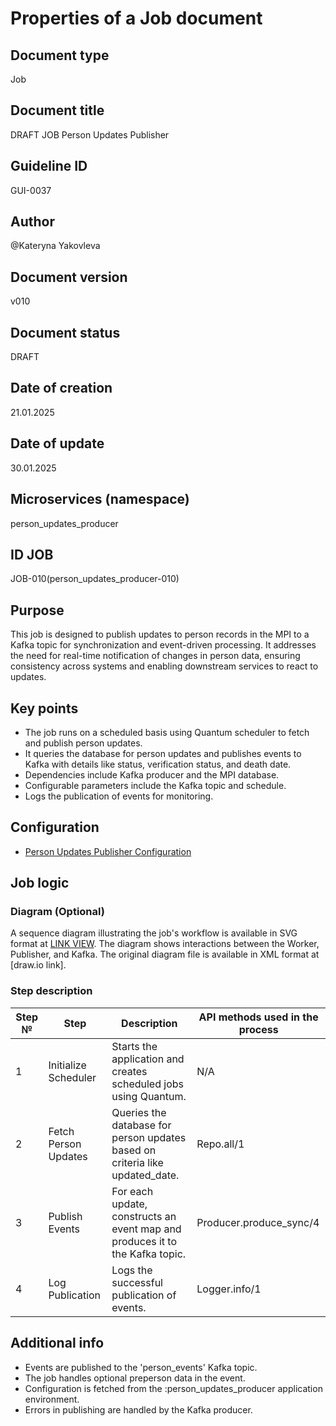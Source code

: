 # Properties of a Job document

## Document type
Job

## Document title
DRAFT JOB Person Updates Publisher

## Guideline ID
GUI-0037

## Author
@Kateryna Yakovleva

## Document version
v010

## Document status
DRAFT

## Date of creation
21.01.2025

## Date of update
30.01.2025

## Microservices (namespace)
person_updates_producer

## ID JOB
JOB-010(person_updates_producer-010)

## Purpose
This job is designed to publish updates to person records in the MPI to a Kafka topic for synchronization and event-driven processing. It addresses the need for real-time notification of changes in person data, ensuring consistency across systems and enabling downstream services to react to updates.

## Key points
- The job runs on a scheduled basis using Quantum scheduler to fetch and publish person updates.
- It queries the database for person updates and publishes events to Kafka with details like status, verification status, and death date.
- Dependencies include Kafka producer and the MPI database.
- Configurable parameters include the Kafka topic and schedule.
- Logs the publication of events for monitoring.

## Configuration
- [Person Updates Publisher Configuration](https://e-health-ua.atlassian.net/wiki/spaces/DOCS/pages/17565614105)

## Job logic

### Diagram (Optional)
A sequence diagram illustrating the job's workflow is available in SVG format at [LINK VIEW](https://e-health-ua.atlassian.net/wiki/spaces/EN/pages/17566859320). The diagram shows interactions between the Worker, Publisher, and Kafka. The original diagram file is available in XML format at [draw.io link].

### Step description
| Step № | Step | Description | API methods used in the process |
|--------|------|-------------|-------------------------------|
| 1 | Initialize Scheduler | Starts the application and creates scheduled jobs using Quantum. | N/A |
| 2 | Fetch Person Updates | Queries the database for person updates based on criteria like updated_date. | Repo.all/1 |
| 3 | Publish Events | For each update, constructs an event map and produces it to the Kafka topic. | Producer.produce_sync/4 |
| 4 | Log Publication | Logs the successful publication of events. | Logger.info/1 |

## Additional info
- Events are published to the 'person_events' Kafka topic.
- The job handles optional preperson data in the event.
- Configuration is fetched from the :person_updates_producer application environment.
- Errors in publishing are handled by the Kafka producer.